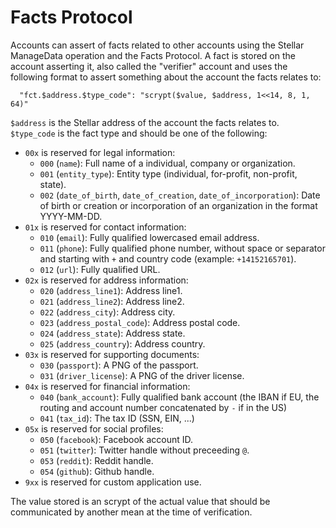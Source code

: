 # Facts Protocol

Accounts can assert of facts related to other accounts using the Stellar
ManageData operation and the Facts Protocol. A fact is stored on the account
asserting it, also called the "verifier" account and uses the following format
to assert something about the account the facts relates to:

```
  "fct.$address.$type_code": "scrypt($value, $address, 1<<14, 8, 1, 64)"
```

`$address` is the Stellar address of the account the facts relates to.
`$type_code` is the fact type and should be one of the following:

- `00x` is reserved for legal information:
  - `000` (`name`): Full name of a individual, company or organization.
  - `001` (`entity_type`): Entity type (individual, for-profit, non-profit, state).
  - `002` (`date_of_birth`, `date_of_creation`, `date_of_incorporation`): Date
    of birth or creation or incorporation of an organization in the format YYYY-MM-DD.
- `01x` is reserved for contact information:
  - `010` (`email`): Fully qualified lowercased email address.
  - `011` (`phone`): Fully qualified phone number, without space or separator and
    starting with `+` and country code (example: `+14152165701`).
  - `012` (`url`): Fully qualified URL.
- `02x` is reserved for address information:
  - `020` (`address_line1`): Address line1.
  - `021` (`address_line2`): Address line2.
  - `022` (`address_city`): Address city.
  - `023` (`address_postal_code`): Address postal code.
  - `024` (`address_state`): Address state.
  - `025` (`address_country`): Address country.
- `03x` is reserved for supporting documents:
  - `030` (`passport`): A PNG of the passport.
  - `031` (`driver_license`): A PNG of the driver license.
- `04x` is reserved for financial information:
  - `040` (`bank_account`): Fully qualified bank account (the IBAN if EU, the
    routing and account number concatenated by `-` if in the US)
  - `041` (`tax_id`): The tax ID (SSN, EIN, ...)
- `05x` is reserved for social profiles:
  - `050` (`facebook`): Facebook account ID.
  - `051` (`twitter`): Twitter handle without preceeding `@`.
  - `053` (`reddit`): Reddit handle.
  - `054` (`github`): Github handle.
- `9xx` is reserved for custom application use.

The value stored is an scrypt of the actual value that should be communicated
by another mean at the time of verification.
